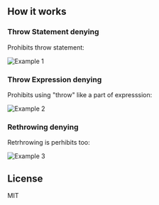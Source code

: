 ## How it works

### Throw Statement denying
Prohibits throw statement:

![Example 1](https://i.imgur.com/vyAsbKe.png)

### Throw Expression denying
Prohibits using "throw" like a part of expresssion:

![Example 2](https://i.imgur.com/QPXJmLn.png)

### Rethrowing denying
Retrhrowing is perhibits too:

![Example 3](https://i.imgur.com/NQXSS8j.png)

## License
MIT
